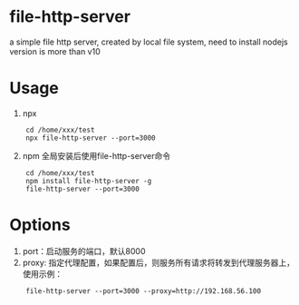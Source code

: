 # file-http-server
a simple file http server, created by local file system, need to install nodejs version is more than v10
# Usage
1. npx
```
    cd /home/xxx/test
    npx file-http-server --port=3000
```
2. npm 全局安装后使用file-http-server命令

```
    cd /home/xxx/test
    npm install file-http-server -g
    file-http-server --port=3000
```
# Options
1. port：启动服务的端口，默认8000
2. proxy: 指定代理配置，如果配置后，则服务所有请求将转发到代理服务器上，使用示例：
```
    file-http-server --port=3000 --proxy=http://192.168.56.100
```